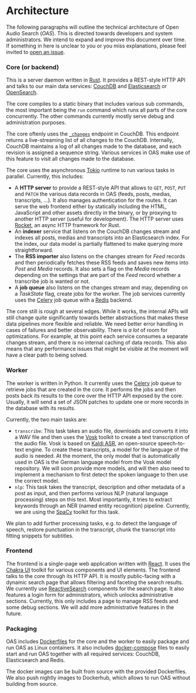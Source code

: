 # Architecture

The following paragraphs will outline the technical architecture of Open Audio Search (*OAS*). This is directed towards developers and system administrators. We intend to expand and improve this document over time. If something in here is unclear to you or you miss explanations, please feel invited to [open an issue](https://github.com/openaudiosearch/openaudiosearch/issues/new/choose).

### Core (or backend)

This is a server daemon written in [Rust](https://rust-lang.org). It provides a REST-style HTTP API and talks to our main data services: [CouchDB](https://couchdb.org) and [Elasticsearch](https://www.elastic.co/) or [OpenSearch](https://opensearch.org/).

The core compiles to a static binary that includes various sub commands, the most important being the `run` command which runs all parts of the core concurrently. The other commands currently mostly serve debug and administration purposes.

The core oftenly uses the [`_changes`](https://docs.couchdb.org/en/stable/api/database/changes.html) endpoint in CouchDB. This endpoint returns a live-streaming list of all changes to the CouchDB. Internally, CouchDB maintains a log of all changes made to the database, and each revision is assigned a sequence string. Various services in OAS make use of this feature to visit all changes made to the database.

The core uses the asynchronous [Tokio](https://tokio.rs/) runtime to run various tasks in parallel. Currently, this includes:

- A **HTTP server** to provide a REST-style API that allows to `GET`, `POST`, `PUT` and `PATCH` the various data records in OAS (feeds, posts, medias, transcripts, ...). It also manages authentication for the routes. It can serve the web frontend either by statically including the HTML, JavaScript and other assets directly in the binary, or by proxying to another HTTP server (useful for development). The HTTP server uses [Rocket](https://rocket.rs/), an async HTTP framework for Rust.
- An **indexer** service that listens on the CouchDB changes stream and indexes all posts, medias and transcripts into an Elasticsearch index. For the index, our data model is partially flattened to make querying more straightforward.
- The **RSS importer** also listens on the changes stream for *Feed* records and then periodically fetches these RSS feeds and saves new items into *Post* and *Media* records. It also sets a flag on the *Media* records depending on the settings that are part of the *Feed* record whether a transcribe job is wanted or not.
- A **job queue** also listens on the changes stream and may, depending on a *TaskState* flag, create jobs for the worker. The job services currently uses the [Celery](https://docs.celeryproject.org/en/stable/getting-started/introduction.html) job queue with a [Redis](https://redis.io/) backend.

The core still is rough at several edges. While it works, the internal APIs will still change quite significantly towards better abstractions that makes these data pipelines more flexible and reliable. We need better error handling in cases of failures and better observability. There is *a lot* of room for optimizations. For example, at this point each service consumes a separate changes stream, and there is no internal caching of data records. This also means that any performance issues that might be visible at the moment will have a clear path to being solved.

### Worker

The worker is written in Python. It currently uses the [Celery](https://docs.celeryproject.org/en/stable/) job queue to retrieve jobs that are created in the core. It performs the jobs and then posts back its results to the core over the HTTP API exposed by the core. Usually, it will send a set of JSON patches to update one or more records in the database with its results.

Currently, the two main tasks are:

* `transcribe`: This task takes an audio file, downloads and converts it into a WAV file and then uses the [Vosk](https://alphacephei.com/vosk/) toolkit to create a text transcription of the audio file. Vosk is based on [Kaldi ASR](https://kaldi-asr.org/), an open-source speech-to-text engine. To create these transcripts, a model for the language of the audio is needed. At the moment, the only model that is automatically used in OAS is the German language model from the Vosk model repository. We will soon provide more models, and will then also need to implement a mechanism to first detect the spoken language to then use the correct model.
* `nlp`: This task takes the transcript, description and other metadata of a post as input, and then performs various NLP (natural language processing) steps on this text. Most importantly, it tries to extract keywords through an NER (named entity recognition) pipeline. Currently, we are using the [SpaCy](https://spacy.io/) toolkit for this task.

We plan to add further processing tasks, e.g. to detect the language of speech, restore punctuation in the transcript, chunk the transcript into fitting snippets for subtitles.

### Frontend

The frontend is a single-page web application written with [React](https://reactjs.org/). It uses the [Chakra UI](https://chakra-ui.com/) toolkit for various components and UI elements. The frontend talks to the core through its HTTP API. It is mostly public-facing with a dynamic search page that allows filtering and faceting the search results. We currently use [ReactiveSearch](https://github.com/appbaseio/reactivesearch) components for the search page. It also features a login form for administrators, which unlocks administrative sections. Currently, this only includes a page to manage RSS feeds and some debug sections. We will add more administrative features in the future.

### Packaging

OAS includes [Dockerfiles](https://docs.docker.com/engine/reference/builder/) for the core and the worker to easily package and run OAS as Linux containers. It also includes [docker-compose](https://docs.docker.com/compose/) files to easily start and run OAS together with all required services: CouchDB, Elasticsearch and Redis.

The docker images can be built from source with the provided Dockerfiles. We also push nightly images to Dockerhub, which allows to run OAS without building from source.
